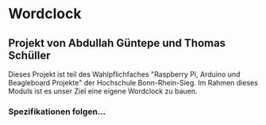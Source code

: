 # Wordclock
## Projekt von Abdullah Güntepe und Thomas Schüller

Dieses Projekt ist teil des Wahlpflichfaches "Raspberry Pi, Arduino und Beagleboard Projekte" der Hochschule Bonn-Rhein-Sieg. 
Im Rahmen dieses Moduls ist es unser Ziel eine eigene Wordclock zu bauen.

### Spezifikationen folgen...